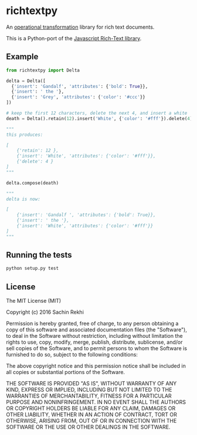 # richtextpy

An [operational transformation](https://en.wikipedia.org/wiki/Operational_transformation) library for rich text documents.

This is a Python-port of the [Javascript Rich-Text library](https://github.com/ottypes/rich-text).

## Example

```python
from richtextpy import Delta

delta = Delta([
  {'insert': 'Gandalf', 'attributes': {'bold': True}},
  {'insert': ' the '},
  {'insert': 'Grey', 'attributes': {'color': '#ccc'}}
])

# keep the first 12 characters, delete the next 4, and insert a white 'White'
death = Delta().retain(12).insert('White', {'color': '#fff'}).delete(4)

"""
this produces:

[
	{'retain': 12 },
	{'insert': 'White', 'attributes': {'color': '#fff'}},
	{'delete': 4 }
]
"""

delta.compose(death)

"""
delta is now:

[
	{'insert': 'Gandalf ', 'attributes': {'bold': True}},
	{'insert': ' the '},
	{'insert': 'White', 'attributes': {'color': '#fff'}}
]
"""
```

## Running the tests
```python
python setup.py test
```

## License

The MIT License (MIT)

Copyright (c) 2016 Sachin Rekhi

Permission is hereby granted, free of charge, to any person obtaining a copy
of this software and associated documentation files (the "Software"), to deal
in the Software without restriction, including without limitation the rights
to use, copy, modify, merge, publish, distribute, sublicense, and/or sell
copies of the Software, and to permit persons to whom the Software is
furnished to do so, subject to the following conditions:

The above copyright notice and this permission notice shall be included in
all copies or substantial portions of the Software.

THE SOFTWARE IS PROVIDED "AS IS", WITHOUT WARRANTY OF ANY KIND, EXPRESS OR
IMPLIED, INCLUDING BUT NOT LIMITED TO THE WARRANTIES OF MERCHANTABILITY,
FITNESS FOR A PARTICULAR PURPOSE AND NONINFRINGEMENT. IN NO EVENT SHALL THE
AUTHORS OR COPYRIGHT HOLDERS BE LIABLE FOR ANY CLAIM, DAMAGES OR OTHER
LIABILITY, WHETHER IN AN ACTION OF CONTRACT, TORT OR OTHERWISE, ARISING FROM,
OUT OF OR IN CONNECTION WITH THE SOFTWARE OR THE USE OR OTHER DEALINGS IN
THE SOFTWARE.
